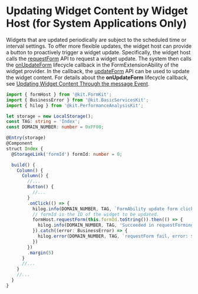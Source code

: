 # Updating Widget Content by Widget Host (for System Applications Only)


Widgets that are updated periodically are subject to the scheduled time or interval settings. To offer more flexible updates, the widget host can provide a button to proactively trigger a widget update. Specifically, the widget host calls the [requestForm](../reference/apis-form-kit/js-apis-app-form-formHost-sys.md#requestform) API to request a widget update. The system then calls the [onUpdateForm](../reference/apis-form-kit/js-apis-app-form-formExtensionAbility.md#onupdateform) lifecycle callback in the FormExtensionAbility of the widget provider. In the callback, the [updateForm](../reference/apis-form-kit/js-apis-app-form-formProvider.md#updateform) API can be used to update the widget content. For details about the **onUpdateForm** lifecycle callback, see [Updating Widget Content Through the message Event](arkts-ui-widget-event-formextensionability.md).

```ts
import { formHost } from '@kit.FormKit';
import { BusinessError } from '@kit.BasicServicesKit';
import { hilog } from '@kit.PerformanceAnalysisKit';

let storage = new LocalStorage();
const TAG: string = 'Index';
const DOMAIN_NUMBER: number = 0xFF00;

@Entry(storage)
@Component
struct Index {
  @StorageLink('formId') formId: number = 0;

  build() {
    Column() {
      Column() {
        //...
        Button() {
          //...
        }
        .onClick(() => {
          hilog.info(DOMAIN_NUMBER, TAG, `FormAbility update form click, formId: ${this.formId}`);
          // formId is the ID of the widget to be updated.
          formHost.requestForm(this.formId.toString()).then(() => {
            hilog.info(DOMAIN_NUMBER, TAG, 'Succeeded in requestForming.');
          }).catch((error: BusinessError) => {
            hilog.error(DOMAIN_NUMBER, TAG, `requestForm fail, error: ${JSON.stringify(error)}`);
          })
        })
        .margin(5)
      }
      //...
    }
    //...
  }
}
```
